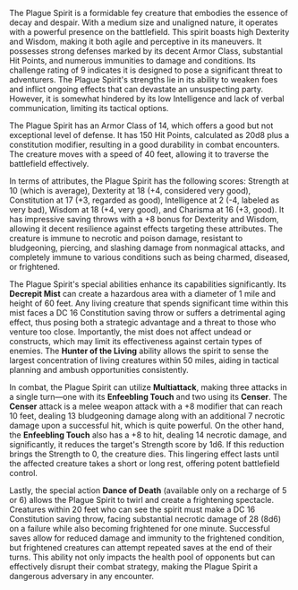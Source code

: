 The Plague Spirit is a formidable fey creature that embodies the essence of decay and despair. With a medium size and unaligned nature, it operates with a powerful presence on the battlefield. This spirit boasts high Dexterity and Wisdom, making it both agile and perceptive in its maneuvers. It possesses strong defenses marked by its decent Armor Class, substantial Hit Points, and numerous immunities to damage and conditions. Its challenge rating of 9 indicates it is designed to pose a significant threat to adventurers. The Plague Spirit's strengths lie in its ability to weaken foes and inflict ongoing effects that can devastate an unsuspecting party. However, it is somewhat hindered by its low Intelligence and lack of verbal communication, limiting its tactical options.

The Plague Spirit has an Armor Class of 14, which offers a good but not exceptional level of defense. It has 150 Hit Points, calculated as 20d8 plus a constitution modifier, resulting in a good durability in combat encounters. The creature moves with a speed of 40 feet, allowing it to traverse the battlefield effectively.

In terms of attributes, the Plague Spirit has the following scores: Strength at 10 (which is average), Dexterity at 18 (+4, considered very good), Constitution at 17 (+3, regarded as good), Intelligence at 2 (-4, labeled as very bad), Wisdom at 18 (+4, very good), and Charisma at 16 (+3, good). It has impressive saving throws with a +8 bonus for Dexterity and Wisdom, allowing it decent resilience against effects targeting these attributes. The creature is immune to necrotic and poison damage, resistant to bludgeoning, piercing, and slashing damage from nonmagical attacks, and completely immune to various conditions such as being charmed, diseased, or frightened. 

The Plague Spirit's special abilities enhance its capabilities significantly. Its **Decrepit Mist** can create a hazardous area with a diameter of 1 mile and height of 60 feet. Any living creature that spends significant time within this mist faces a DC 16 Constitution saving throw or suffers a detrimental aging effect, thus posing both a strategic advantage and a threat to those who venture too close. Importantly, the mist does not affect undead or constructs, which may limit its effectiveness against certain types of enemies. The **Hunter of the Living** ability allows the spirit to sense the largest concentration of living creatures within 50 miles, aiding in tactical planning and ambush opportunities consistently.

In combat, the Plague Spirit can utilize **Multiattack**, making three attacks in a single turn—one with its **Enfeebling Touch** and two using its **Censer**. The **Censer** attack is a melee weapon attack with a +8 modifier that can reach 10 feet, dealing 13 bludgeoning damage along with an additional 7 necrotic damage upon a successful hit, which is quite powerful. On the other hand, the **Enfeebling Touch** also has a +8 to hit, dealing 14 necrotic damage, and significantly, it reduces the target's Strength score by 1d6. If this reduction brings the Strength to 0, the creature dies. This lingering effect lasts until the affected creature takes a short or long rest, offering potent battlefield control.

Lastly, the special action **Dance of Death** (available only on a recharge of 5 or 6) allows the Plague Spirit to twirl and create a frightening spectacle. Creatures within 20 feet who can see the spirit must make a DC 16 Constitution saving throw, facing substantial necrotic damage of 28 (8d6) on a failure while also becoming frightened for one minute. Successful saves allow for reduced damage and immunity to the frightened condition, but frightened creatures can attempt repeated saves at the end of their turns. This ability not only impacts the health pool of opponents but can effectively disrupt their combat strategy, making the Plague Spirit a dangerous adversary in any encounter.